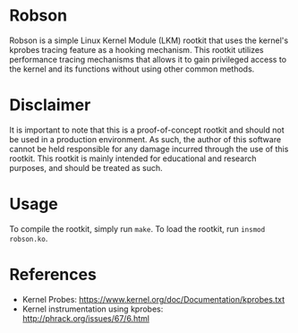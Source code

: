 # Robson
Robson is a simple Linux Kernel Module (LKM) rootkit that uses the kernel's kprobes tracing feature as a hooking mechanism. This rootkit utilizes performance tracing mechanisms that allows it to gain privileged access to the kernel and its functions without using other common methods.

# Disclaimer
It is important to note that this is a proof-of-concept rootkit and should not be used in a production environment. As such, the author of this software cannot be held responsible for any damage incurred through the use of this rootkit. This rootkit is mainly intended for educational and research purposes, and should be treated as such.

# Usage
To compile the rootkit, simply run `make`. To load the rootkit, run `insmod robson.ko`.

# References
- Kernel Probes: https://www.kernel.org/doc/Documentation/kprobes.txt
- Kernel instrumentation using kprobes: http://phrack.org/issues/67/6.html
